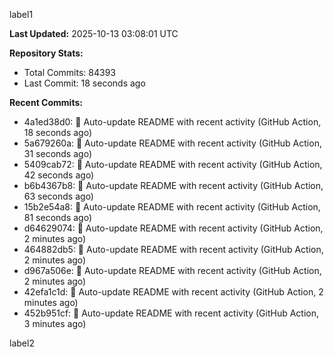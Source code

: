 
label1 
<!-- ACTIVITY_START -->
**Last Updated:** 2025-10-13 03:08:01 UTC

**Repository Stats:**
- Total Commits: 84393
- Last Commit: 18 seconds ago

**Recent Commits:**
- 4a1ed38d0: 🤖 Auto-update README with recent activity (GitHub Action, 18 seconds ago)
- 5a679260a: 🤖 Auto-update README with recent activity (GitHub Action, 31 seconds ago)
- 5409cab72: 🤖 Auto-update README with recent activity (GitHub Action, 42 seconds ago)
- b6b4367b8: 🤖 Auto-update README with recent activity (GitHub Action, 63 seconds ago)
- 15b2e54a8: 🤖 Auto-update README with recent activity (GitHub Action, 81 seconds ago)
- d64629074: 🤖 Auto-update README with recent activity (GitHub Action, 2 minutes ago)
- 464882db5: 🤖 Auto-update README with recent activity (GitHub Action, 2 minutes ago)
- d967a506e: 🤖 Auto-update README with recent activity (GitHub Action, 2 minutes ago)
- 42efa1c1d: 🤖 Auto-update README with recent activity (GitHub Action, 2 minutes ago)
- 452b951cf: 🤖 Auto-update README with recent activity (GitHub Action, 3 minutes ago)
<!-- ACTIVITY_END -->

label2
